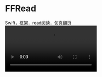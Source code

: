 # FFRead
Swift，框架，read阅读，仿真翻页
![ ](https://github.com/fengzifeng/FFRead/blob/master/FFRead/read_s1.mp4)

